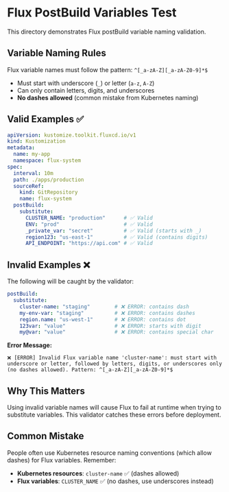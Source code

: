 # Flux PostBuild Variables Test

This directory demonstrates Flux postBuild variable naming validation.

## Variable Naming Rules

Flux variable names must follow the pattern: `^[_a-zA-Z][_a-zA-Z0-9]*$`

- Must start with underscore (`_`) or letter (`a-z`, `A-Z`)  
- Can only contain letters, digits, and underscores
- **No dashes allowed** (common mistake from Kubernetes naming)

## Valid Examples ✅

```yaml
apiVersion: kustomize.toolkit.fluxcd.io/v1
kind: Kustomization
metadata:
  name: my-app
  namespace: flux-system
spec:
  interval: 10m
  path: ./apps/production
  sourceRef:
    kind: GitRepository
    name: flux-system
  postBuild:
    substitute:
      CLUSTER_NAME: "production"      # ✅ Valid
      ENV: "prod"                     # ✅ Valid
      _private_var: "secret"          # ✅ Valid (starts with _)
      region123: "us-east-1"          # ✅ Valid (contains digits)
      API_ENDPOINT: "https://api.com" # ✅ Valid
```

## Invalid Examples ❌

The following will be caught by the validator:

```yaml
postBuild:
  substitute:
    cluster-name: "staging"        # ❌ ERROR: contains dash
    my-env-var: "staging"          # ❌ ERROR: contains dashes
    region.name: "us-west-1"       # ❌ ERROR: contains dot
    123var: "value"                # ❌ ERROR: starts with digit
    my@var: "value"                # ❌ ERROR: contains special char
```

**Error Message:**
```
❌ [ERROR] Invalid Flux variable name 'cluster-name': must start with underscore or letter, followed by letters, digits, or underscores only (no dashes allowed). Pattern: ^[_a-zA-Z][_a-zA-Z0-9]*$
```

## Why This Matters

Using invalid variable names will cause Flux to fail at runtime when trying to substitute variables. This validator catches these errors before deployment.

## Common Mistake

People often use Kubernetes resource naming conventions (which allow dashes) for Flux variables. Remember:
- **Kubernetes resources**: `cluster-name` ✅ (dashes allowed)
- **Flux variables**: `CLUSTER_NAME` ✅ (no dashes, use underscores instead)

